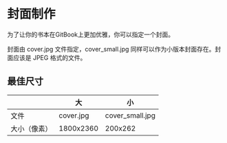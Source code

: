 # 封面制作

为了让你的书本在GitBook上更加优雅，你可以指定一个封面。

封面由 cover.jpg 文件指定，cover_small.jpg 同样可以作为小版本封面存在。封面应该是 JPEG 格式的文件。

## 最佳尺寸

|  | 大 | 小 |
|--|--|--|
| 文件 | cover.jpg | cover_small.jpg |
| 大小（像素）| 1800x2360 | 200x262 |